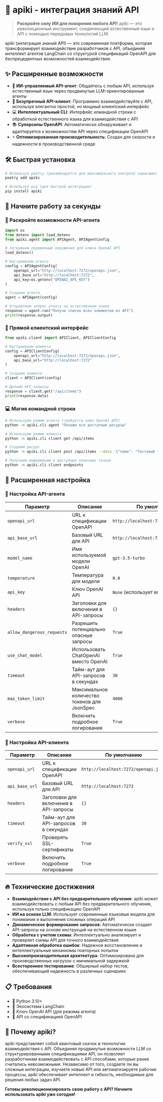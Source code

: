 # 🚀 apiki - интеграция знаний API

> **Раскройте силу ИИ для покорения любого API!** apiki — это революционный инструмент, соединяющий естественный язык и API с помощью передовых технологий LLM.

apiki (интеграция знаний API) — это современная платформа, которая трансформирует взаимодействие разработчиков с API, объединяя интеллект агентов LangChain со структурой спецификаций OpenAPI для беспрецедентных возможностей взаимодействия.

## ✨ Расширенные возможности

- 🧠 **ИИ-управляемый API-агент**: Общайтесь с любым API, используя естественный язык через продвинутые LLM-ориентированные агенты
- 🔌 **Безупречный API-клиент**: Программно взаимодействуйте с API, используя элегантно простой, но мощный клиентский интерфейс
- 💻 **Интеллектуальный CLI**: Интерфейс командной строки с обработкой естественного языка для взаимодействия с API
- 📚 **Суперсилы OpenAPI**: Автоматически обнаруживает и адаптируется к возможностям API через спецификации OpenAPI
- ⚡ **Оптимизированная производительность**: Создан для скорости и надежности в производственной среде

## 🛠️ Быстрая установка

```bash
# Используя poetry (рекомендуется для максимального контроля зависимостей)
poetry add apiki

# Используя pip (для быстрой интеграции)
pip install apiki
```

## 🚀 Начните работу за секунды

### 🧠 Раскройте возможности API-агента

```python
import os
from dotenv import load_dotenv
from apiki.agent import APIAgent, APIAgentConfig

# Загружаем переменные окружения для ключа OpenAI API
load_dotenv()

# Настраиваем агента
config = APIAgentConfig(
    openapi_url="http://localhost:7272/openapi.json",
    api_base_url="http://localhost:7272",
    api_key=os.getenv("OPENAI_API_KEY")
)

# Создаем агента
agent = APIAgent(config)

# Отправляем запрос агенту на естественном языке
response = agent.run("Получи список всех элементов из API")
print(response.output)
```

### 🔌 Прямой клиентский интерфейс

```python
from apiki.client import APIClient, APIClientConfig

# Настраиваем клиента
config = APIClientConfig(
    openapi_url="http://localhost:7272/openapi.json",
    api_base_url="http://localhost:7272"
)

# Создаем клиента
client = APIClient(config)

# Делаем API-запросы
response = client.get("/api/items")
print(response.data)
```

### 💻 Магия командной строки

```bash
# Используем режим агента (требуется ключ OpenAI API)
python -m apiki.cli agent "Покажи все доступные ресурсы"

# Используем режим клиента
python -m apiki.cli client get /api/items

# Создаем ресурс
python -m apiki.cli client post /api/items --data '{"name": "Тестовый элемент", "description": "Создано через CLI"}'

# Получаем информацию о доступных конечных точках
python -m apiki.cli client endpoints
```

## 🔧 Расширенная настройка

### 🧠 Настройка API-агента

| Параметр                | Описание                                       | По умолчанию                      |
|-------------------------|-----------------------------------------------|-----------------------------------|
| `openapi_url`           | URL к спецификации OpenAPI                    | `http://localhost:7272/openapi.json` |
| `api_base_url`          | Базовый URL для API                           | `http://localhost:7272`           |
| `model_name`            | Имя используемой модели OpenAI                | `gpt-3.5-turbo`                   |
| `temperature`           | Температура для модели                        | `0.0`                             |
| `api_key`               | Ключ OpenAI API                               | `None` (использует env var)       |
| `headers`               | Заголовки для включения в API-запросы         | `{}`                              |
| `allow_dangerous_requests` | Разрешить потенциально опасные запросы     | `True`                            |
| `use_chat_model`        | Использовать ChatOpenAI вместо OpenAI         | `True`                            |
| `timeout`               | Тайм-аут для API-запросов в секундах          | `30`                              |
| `max_token_limit`       | Максимальное количество токенов для JsonSpec  | `4000`                            |
| `verbose`               | Включить подробное логирование                | `True`                            |

### 🔌 Настройка API-клиента

| Параметр                | Описание                                       | По умолчанию                      |
|-------------------------|-----------------------------------------------|-----------------------------------|
| `openapi_url`           | URL к спецификации OpenAPI                    | `http://localhost:7272/openapi.json` |
| `api_base_url`          | Базовый URL для API                           | `http://localhost:7272`           |
| `headers`               | Заголовки для включения в API-запросы         | `{}`                              |
| `timeout`               | Тайм-аут для API-запросов в секундах          | `30`                              |
| `verify_ssl`            | Проверять SSL-сертификаты                     | `True`                            |
| `verbose`               | Включить подробное логирование                | `True`                            |

## 🔥 Технические достижения

- **Взаимодействие с API без предварительного обучения**: apiki может взаимодействовать с любым API без предварительного обучения, используя только спецификацию OpenAPI
- **ИИ на основе LLM**: Использует современные языковые модели для понимания и выполнения сложных операций API
- **Динамическое формирование запросов**: Автоматически создает API-запросы на основе инструкций на естественном языке
- **Обработка с учетом схемы**: Интеллектуально анализирует и проверяет схемы API для точного взаимодействия
- **Адаптивная обработка ошибок**: Надежное восстановление и интеллектуальные механизмы повторных попыток
- **Высокопроизводительная архитектура**: Оптимизирована для производственных нагрузок с минимальной задержкой
- **Всестороннее тестирование**: Обширный набор тестов, обеспечивающий надежность в различных сценариях

## 📋 Требования

- 🐍 Python 3.10+
- 🔗 Экосистема LangChain
- 🔑 Ключ OpenAI API (для режима агента)
- 📄 API со спецификацией OpenAPI

## 🌟 Почему apiki?

apiki представляет собой квантовый скачок в технологии взаимодействия с API. Объединяя продвинутые возможности LLM со структурированными спецификациями API, он позволяет разработчикам взаимодействовать с API способами, которые ранее считались невозможными. Независимо от того, создаете ли вы сложные интеграции, изучаете новые API или автоматизируете рабочие процессы, apiki обеспечивает интеллект и гибкость, необходимые для решения любых задач API.

**Готовы революционизировать свою работу с API? Начните использовать apiki уже сегодня!**
